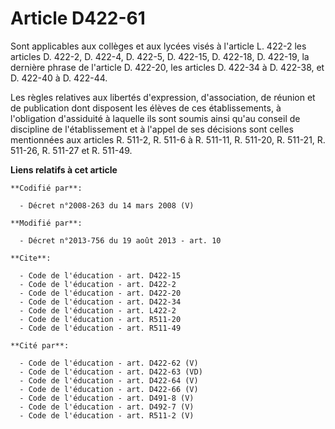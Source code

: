 # Article D422-61

Sont applicables aux collèges et aux lycées visés à l'article L. 422-2 les articles D. 422-2, D. 422-4, D. 422-5, D. 422-15,
D. 422-18, D. 422-19, la dernière phrase de l'article D. 422-20, les articles D. 422-34 à D. 422-38, et D. 422-40 à D.
422-44. 

Les règles relatives aux libertés d'expression, d'association, de réunion et de publication dont disposent les élèves de ces
établissements, à l'obligation d'assiduité à laquelle ils sont soumis ainsi qu'au conseil de discipline de l'établissement et
à l'appel de ses décisions sont celles mentionnées aux articles R. 511-2, R. 511-6 à R. 511-11, R. 511-20, R. 511-21, R.
511-26, R. 511-27 et R. 511-49.

**Liens relatifs à cet article**

	**Codifié par**:

	  - Décret n°2008-263 du 14 mars 2008 (V)

	**Modifié par**:

	  - Décret n°2013-756 du 19 août 2013 - art. 10

	**Cite**:

	  - Code de l'éducation - art. D422-15
	  - Code de l'éducation - art. D422-2
	  - Code de l'éducation - art. D422-20
	  - Code de l'éducation - art. D422-34
	  - Code de l'éducation - art. L422-2
	  - Code de l'éducation - art. R511-20
	  - Code de l'éducation - art. R511-49

	**Cité par**:

	  - Code de l'éducation - art. D422-62 (V)
	  - Code de l'éducation - art. D422-63 (VD)
	  - Code de l'éducation - art. D422-64 (V)
	  - Code de l'éducation - art. D422-66 (V)
	  - Code de l'éducation - art. D491-8 (V)
	  - Code de l'éducation - art. D492-7 (V)
	  - Code de l'éducation - art. R511-2 (V)
